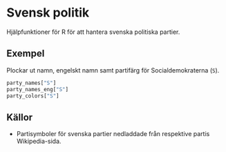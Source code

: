 # Svensk politik

Hjälpfunktioner för R för att hantera svenska politiska partier.

## Exempel

Plockar ut namn, engelskt namn samt partifärg för Socialdemokraterna (`S`).

```r
party_names["S"]
party_names_eng["S"]
party_colors["S"]
```

## Källor 

- Partisymboler för svenska partier nedladdade från respektive partis Wikipedia-sida.